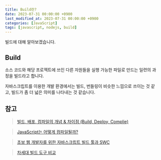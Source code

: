 ```yaml
---
title: Build란?
date: 2023-07-31 00:00:00 +0900
last_modified_at: 2023-07-31 00:00:00 +0900
categories: [JavaScript]
tags: [javascript, nodejs, build]
---
```


빌드에 대해 알아보겠습니다.

## Build

소스 코드와 해당 프로젝트에 쓰인 다른 자원들을 실행 가능한 파일로 만드는 일련의 과정을 빌드라고 합니다.

자바스크립트를 이용한 개발 환경에서는 빌드, 번들링이 비슷한 느낌으로 쓰이는 것 같고, 빌드가 좀 더 넓은 의미를 나타내는 것 같습니다.

## 참고

> [빌드, 배포, 컴파일의 개념 & 차이점 (Build, Deploy, Complie)](https://choseongho93.tistory.com/296)

> [JavaScript는 어떻게 컴파일될까?](https://velog.io/@wish/JavaScript%EB%8A%94-%EC%96%B4%EB%96%BB%EA%B2%8C-%EC%BB%B4%ED%8C%8C%EC%9D%BC%EB%90%A0%EA%B9%8C)

> [초보 웹 개발자를 위한 자바스크립트 빌드 툴과 SWC](https://fe-developers.kakaoent.com/2022/220217-learn-babel-terser-swc/)

> [차세대 빌드 도구 비교](https://ui.toast.com/posts/ko_20220127)
